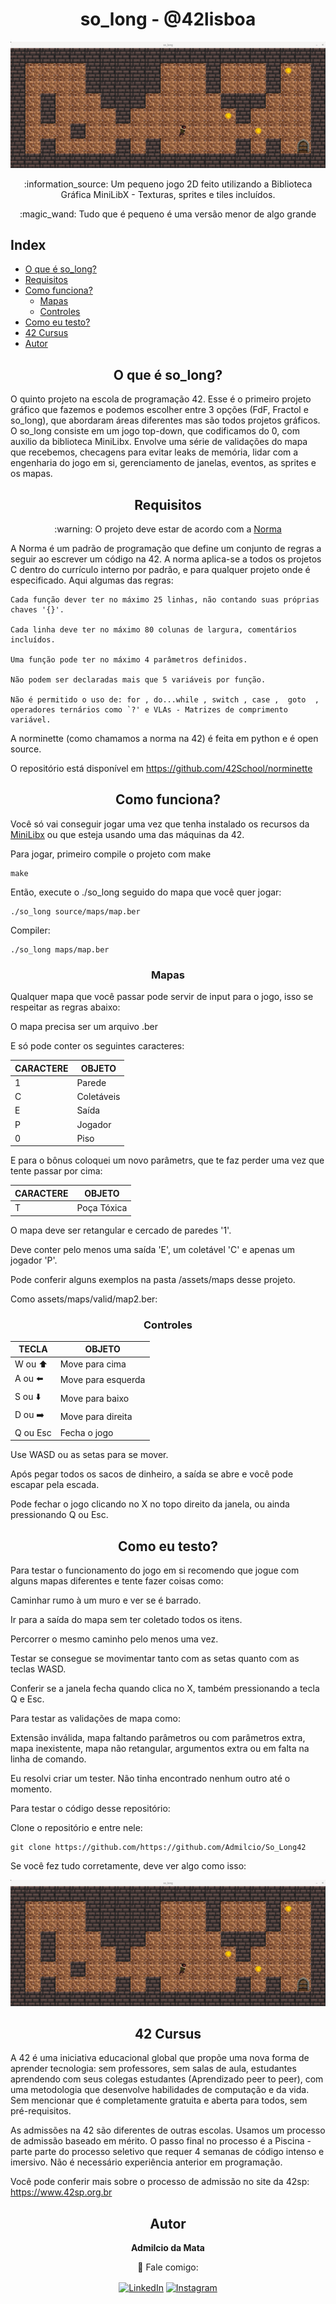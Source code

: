 <h1 align="center"> so_long - @42lisboa </h1>

![This is a simple demostration of the game](https://github.com/Admilcio/So_Long42/blob/master/so_long.png?raw=true)

<p align="center">:information_source: Um pequeno jogo 2D feito utilizando a Biblioteca Gráfica MiniLibX - Texturas, sprites e tiles incluídos. </p>

<p align="center">:magic_wand: Tudo que é pequeno é uma versão menor de algo grande</p>
	
## Index
* [O que é so_long?](#o-que-e-so_long)
* [Requisitos](#requisitos)
* [Como funciona?](#como-funciona)
	* [Mapas](#mapas)
	* [Controles](#controles)
* [Como eu testo?](#como-eu-testo)
* [42 Cursus](#42-cursus)
* [Autor](#autor)

<h2 align="center" id="o-que-e-so_long"> O que é so_long? </h2>

O quinto projeto na escola de programação 42. Esse é o primeiro projeto gráfico que fazemos e podemos escolher entre 3 opções (FdF, Fractol e so_long),
que abordaram áreas diferentes mas são todos projetos gráficos. O so_long consiste em um jogo top-down, que codificamos do 0,
com auxilio da biblioteca MiniLibx. Envolve uma série de validações do mapa que recebemos, checagens para evitar leaks de memória,
lidar com a engenharia do jogo em si, gerenciamento de janelas, eventos, as sprites e os mapas.
    
<h2 align="center" id="requisitos"> Requisitos </h2>

<p  align="center"> :warning: O projeto deve estar de acordo com a <a href="https://github.com/42School/norminette/blob/master/pdf/pt_br.norm.pdf" target="blank">Norma</a> </p>
A Norma é um padrão de programação que define um conjunto de regras a seguir ao escrever um código na 42. A norma aplica-se a todos os projetos C dentro do currículo interno por padrão, e para qualquer projeto onde é especificado. Aqui algumas das regras:

    Cada função dever ter no máximo 25 linhas, não contando suas próprias chaves '{}'.
    
    Cada linha deve ter no máximo 80 colunas de largura, comentários incluídos.
    
    Uma função pode ter no máximo 4 parâmetros definidos.
   
    Não podem ser declaradas mais que 5 variáveis por função.
    
    Não é permitido o uso de: for , do...while , switch , case ,  goto  ,
    operadores ternários como `?' e VLAs - Matrizes de comprimento variável.
  A norminette (como chamamos a norma na 42) é feita em python e é open source.
  
  O repositório está disponível em https://github.com/42School/norminette
    
<h2 align="center" id="como-funciona"> Como funciona? </h2>    

    
Você só vai conseguir jogar uma vez que tenha instalado os recursos da <a href="https://github.com/42Paris/minilibx-linux">MiniLibx</a> ou que esteja usando
uma das máquinas da 42.
 

Para jogar, primeiro compile o projeto com make

	make
	
Então, execute o ./so_long seguido do mapa que você quer jogar:
	
	./so_long source/maps/map.ber	

Compiler:

	./so_long maps/map.ber
	
<h3 id="mapas" align="center"> Mapas </h3>   
Qualquer mapa que você passar pode servir de input para o jogo, isso se respeitar as regras abaixo:

O mapa precisa ser um arquivo .ber

E só pode conter os seguintes caracteres:
    
| CARACTERE |	OBJETO   |
| --------- | ---------- |
| 1         |   Parede   |
| C	        | Coletáveis |
| E	        |    Saída   |
| P         |   Jogador  |      
| 0         |   Piso     |
    
E para o bônus coloquei um novo parâmetrs, que te faz perder uma vez que tente passar por cima:
    
| CARACTERE |	OBJETO   |
| --------- | ---------- |
| T         |   Poça Tóxica  |

    
O mapa deve ser retangular e cercado de paredes '1'.

Deve conter pelo menos uma saída 'E', um coletável 'C' e apenas um jogador 'P'.
    
Pode conferir alguns exemplos na pasta /assets/maps desse projeto. 
	
Como assets/maps/valid/map2.ber:
	
<h3 id="controles" align="center"> Controles </h3>   
    
| TECLA |	OBJETO   |
| --------- | ---------- |
| W ou ⬆️        |    Move para cima   |
| A	ou ⬅️        |    Move para esquerda |
| S	ou ⬇️     |    Move para baixo   |
| D ou ➡️       |   Move para direita|      
| Q ou Esc      |   Fecha o jogo     | 
    
    
Use WASD ou as setas para se mover.

Após pegar todos os sacos de dinheiro, a saída se abre e você pode escapar pela escada.

Pode fechar o jogo clicando no X no topo direito da janela, ou ainda pressionando Q ou Esc.
  
<h2 align="center" id="como-eu-testo"> Como eu testo? </h2>

Para testar o funcionamento do jogo em si recomendo que jogue com alguns mapas diferentes e tente fazer coisas como:
    
Caminhar rumo à um muro e ver se é barrado.
    
Ir para a saída do mapa sem ter coletado todos os itens.

Percorrer o mesmo caminho pelo menos uma vez.
    
Testar se consegue se movimentar tanto com as setas quanto com as teclas WASD.
    
Conferir se a janela fecha quando clica no X, também pressionando a tecla Q e Esc.
 
Para testar as validações de mapa como:
    
Extensão inválida, mapa faltando parâmetros ou com parâmetros extra, mapa inexistente, mapa não retangular, argumentos extra ou em falta na linha de comando. 

Eu resolvi criar um tester. Não tinha encontrado nenhum outro até o momento.

Para testar o código desse repositório:
    
Clone o repositório e entre nele:
    
    git clone https://github.com/https://github.com/Admilcio/So_Long42

Se você fez tudo corretamente, deve ver algo como isso:

![image](https://github.com/Admilcio/So_Long42/blob/master/so_long.png?raw=true)
    
<h2 align="center" id="42-cursus"> 42 Cursus </h2>
    
A 42 é uma iniciativa educacional global que propõe uma nova forma de aprender tecnologia: sem professores, sem salas de aula,
estudantes aprendendo com seus colegas estudantes (Aprendizado peer to peer),
com uma metodologia que desenvolve habilidades de computação e da vida.
Sem mencionar que é completamente gratuita e aberta para todos, sem pré-requisitos. 
    
As admissões na 42 são diferentes de outras escolas. Usamos um processo de admissão baseado em mérito.
O passo final no processo é a Piscina - parte parte do processo seletivo que requer 4 semanas de código intenso e imersivo.
Não é necessário experiência anterior em programação.
    
Você pode conferir mais sobre o processo de admissão no site da 42sp: https://www.42sp.org.br

<h2  align="center" id="autor">Autor</h2>
<div align="center">
	<div>
		<strong> Admilcio da Mata</strong>
	
:wave: Fale comigo: 
    	</div> 
    	<div>
  	<a href="https://www.linkedin.com/in/admilcio-da-mata-70498a217?utm_source=share&utm_campaign=share_via&utm_content=profile&utm_medium=ios_app" target="_blank"><img align="center" alt="LinkedIn" height="60" src="https://user-images.githubusercontent.com/81205527/157161849-01a9df02-bf32-45be-add4-122bc40b48cf.png"></a>
	<a href="https://www.instagram.com/supreme__addie/" target="_blank"><img align="center" alt="Instagram" height="60" src="https://user-images.githubusercontent.com/81205527/157161841-19ec3ab2-2c8f-4ec0-8b9d-3cd885256098.png"></a>
</div>    	
